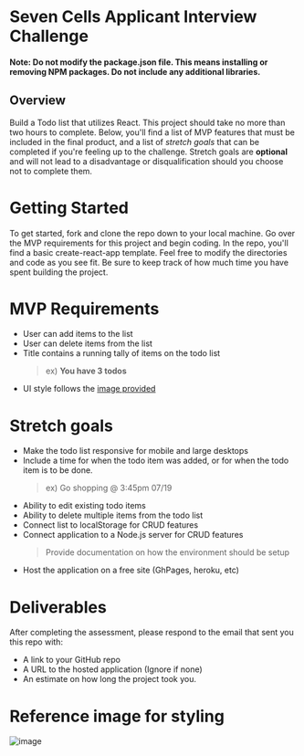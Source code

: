 # Seven Cells Applicant Interview Challenge
#### Note: Do not modify the package.json file. This means installing or removing NPM packages. Do not include any additional libraries.
## Overview
Build a Todo list that utilizes React. This project should take no more than two hours to complete. Below, you'll find a list of MVP features that must be included in the final product, and a list of *stretch goals* that can be completed if you're feeling up to the challenge. Stretch goals are **optional** and will not lead to a disadvantage or disqualification should you choose not to complete them.

# Getting Started
To get started, fork and clone the repo down to your local machine. Go over the MVP requirements for this project and begin coding. In the repo, you'll find a basic create-react-app template. Feel free to modify the directories and code as you see fit.  Be sure to keep track of how much time you have spent building the project. 

# MVP Requirements
- User can add items to the list
- User can delete items from the list
- Title contains a running tally of items on the todo list
    > ex) **You have 3 todos**
- UI style follows the [image provided](https://user-images.githubusercontent.com/33849433/179803197-d1641319-f64e-4182-b585-2d33b5b4081d.png)

# Stretch goals
- Make the todo list responsive for mobile and large desktops
- Include a time for when the todo item was added, or for when the todo item is to be done.
    > ex) Go shopping @ 3:45pm 07/19
- Ability to edit existing todo items
- Ability to delete multiple items from the todo list
- Connect list to localStorage for CRUD features
- Connect application to a Node.js server for CRUD features
    > Provide documentation on how the environment should be setup
- Host the application on a free site (GhPages, heroku, etc)

# Deliverables
After completing the assessment, please respond to the email that sent you this repo with:
- A link to your GitHub repo
- A URL to the hosted application (Ignore if none)
- An estimate on how long the project took you.

# Reference image for styling
![image](https://user-images.githubusercontent.com/33849433/179803197-d1641319-f64e-4182-b585-2d33b5b4081d.png)
